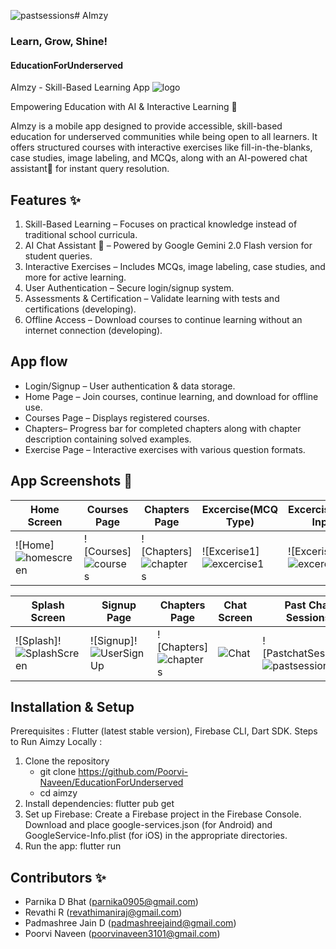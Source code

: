 ![pastsessions](https://github.com/user-attachments/assets/8a9bb769-0946-4fe0-ac84-f68721552f3e)# AImzy
### Learn, Grow, Shine!

#### EducationForUnderserved

AImzy - Skill-Based Learning App
![logo](https://github.com/user-attachments/assets/b2076b6c-da5a-4c77-9503-b963f804313f)


Empowering Education with AI & Interactive Learning 🤖 

AImzy is a mobile app designed to provide accessible, skill-based education for underserved communities while being open to all learners. It offers structured courses with interactive exercises like fill-in-the-blanks, case studies, image labeling, and MCQs, along with an AI-powered chat assistant🤖  for instant query resolution.

 ## Features ✨
 1) Skill-Based Learning – Focuses on practical knowledge instead of traditional school curricula.
 2) AI Chat Assistant 🤖  – Powered by Google Gemini 2.0 Flash version for student queries.
 3) Interactive Exercises – Includes MCQs, image labeling, case studies, and more for active learning.
 4) User Authentication – Secure login/signup system.
 5) Assessments & Certification – Validate learning with tests and certifications (developing).
 6) Offline Access – Download courses to continue learning without an internet connection (developing).

## App flow 
- Login/Signup – User authentication & data storage.
- Home Page – Join courses, continue learning, and download for offline use.
- Courses Page – Displays registered courses.
- Chapters– Progress bar for completed chapters along with chapter description containing solved examples.
- Exercise Page – Interactive exercises with various question formats.

## App Screenshots 📱

| Home Screen | Courses Page | Chapters Page | Excercise(MCQ Type) | Excercise(Enter Input) | 
|---------------|---------------|-------------|------------|------------|
| ![Home]![homescreen](https://github.com/user-attachments/assets/dcc8734e-6a3d-40cc-82ea-85b34a1b19d0) | ![Courses]![courses](https://github.com/user-attachments/assets/27feadfc-c1a7-4672-a7ea-0c94512a9585) | ![Chapters]![chapters](https://github.com/user-attachments/assets/2f5ddb01-bd64-45c1-96cf-d7ec3e7f2c35) | ![Excerise1]![excercise1](https://github.com/user-attachments/assets/7f5c8107-a338-4cf2-9ed3-6899dbd33b7b) | ![Excerise1]![excercise2](https://github.com/user-attachments/assets/5558b5b1-dfbd-4e0d-b00e-10f50ea2f599) |

| Splash Screen | Signup Page | Chapters Page | Chat Screen | Past Chat Sessions |
|---------------|---------------|-------------|------------|------------|
| ![Splash]!![SplashScreen](https://github.com/user-attachments/assets/79b5f263-69f1-4e78-97e9-37c968a4c948) | ![Signup]!![UserSignUp](https://github.com/user-attachments/assets/47f0cbc8-a605-4350-9459-f5be058642ce) | ![Chapters]![chapters](https://github.com/user-attachments/assets/2f5ddb01-bd64-45c1-96cf-d7ec3e7f2c35) | ![Chat](https://github.com/user-attachments/assets/7a97b24d-9d14-43bc-b166-bd9e17c952a3) | ![PastchatSessions]![pastsessions](https://github.com/user-attachments/assets/652d67e0-6450-4fe7-9e7b-d920c2c2510a) |

## Installation & Setup
Prerequisites : Flutter (latest stable version), Firebase CLI, Dart SDK.
Steps to Run Aimzy Locally :
1. Clone the repository
   - git clone https://github.com/Poorvi-Naveen/EducationForUnderserved
   - cd aimzy
2. Install dependencies: flutter pub get
3. Set up Firebase: Create a Firebase project in the Firebase Console. Download and place google-services.json (for Android) and GoogleService-Info.plist (for iOS) in the appropriate directories.
4. Run the app: flutter run

## Contributors ✨
- Parnika D Bhat (parnika0905@gmail.com)
- Revathi R (revathimaniraj@gmail.com)
- Padmashree Jain D (padmashreejaind@gmail.com)
- Poorvi Naveen (poorvinaveen3101@gmail.com)
